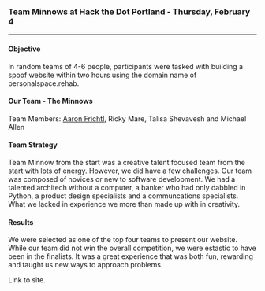 ### Team Minnows at Hack the Dot Portland - Thursday, February 4
***

#### Objective

In random teams of 4-6 people, participants were tasked with building a spoof website within two hours using the domain name of personalspace.rehab. 

#### Our Team - The Minnows

Team Members: [Aaron Frichtl](https://www.linkedin.com/in/aaronfrichtl), Ricky Mare, Talisa Shevavesh and Michael Allen

#### Team Strategy

Team Minnow from the start was a creative talent focused team from the start with lots of energy. However, we did have a few challenges. Our team was composed of novices or new to software development. We had a talented architech without a computer, a banker who had only dabbled in Python, a product design specialists and a communcations specialists. What we lacked in experience we more than made up with in creativity. 

#### Results

We were selected as one of the top four teams to present our website. While our team did not win the overall competition, we were estastic to have been in the finalists. It was a great experience that was both fun, rewarding and taught us new ways to approach problems.

Link to site.


